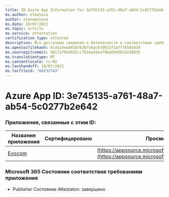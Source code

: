 ```yaml
---
title: ID Azure App Information for 3e745135-a761-48a7-ab54-5c0277b2e642
ms.author: elmalova
author: elenamalova
ms.date: 10/07/2021
ms.topic: article
ms.service: attestation
certification_type: attested
description: Все доступные сведения о безопасности и соответствии требованиям для 3e745135-a761-48a7-ab54-5c0277b2e642.
ms.openlocfilehash: 8cda14ea601876367c6ac67d921f3afff650543d
ms.sourcegitcommit: 4817af6bd92bcc7624a43ea79ba6b9362da38035
ms.translationtype: MT
ms.contentlocale: ru-RU
ms.lasthandoff: 10/07/2021
ms.locfileid: "60231743"
---
```

# <a name="azure-app-id-3e745135-a761-48a7-ab54-5c0277b2e642"></a>Azure App ID: 3e745135-a761-48a7-ab54-5c0277b2e642


### <a name="apps-associated-with-this-id"></a>Приложения, связанные с этим ID:
| **Название приложения** | **Сертифицировано** | **Просмотр в AppSource** |
|--------------|---------------|-----------------------|
| [Evocom](https://docs.microsoft.com/microsoft-365-app-certification/forward/WA200002050) |  | [https://appsource.microsoft.com/product/office/WA200002050](https://appsource.microsoft.com/product/office/WA200002050) |

### <a name="microsoft-365-app-compliance-status"></a>Microsoft 365 Состояние соответствия требованиям приложения
- Publisher Состояние Attestaton: завершено
